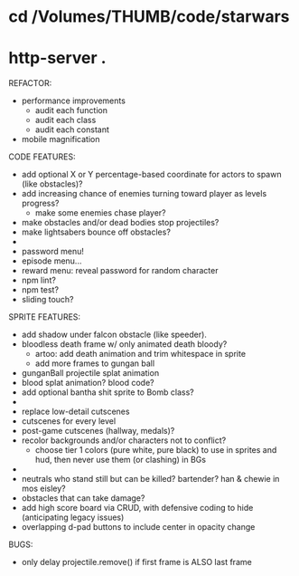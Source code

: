 # cd /Volumes/THUMB/code/starwars
# http-server .

REFACTOR:
* performance improvements
  * audit each function
  * audit each class
  * audit each constant
* mobile magnification

CODE FEATURES:
* add optional X or Y percentage-based coordinate for actors to spawn (like obstacles)?
* add increasing chance of enemies turning toward player as levels progress?
  * make some enemies chase player?
* make obstacles and/or dead bodies stop projectiles?
* make lightsabers bounce off obstacles?
*
* password menu!
* episode menu...
* reward menu: reveal password for random character
* npm lint?
* npm test?
* sliding touch?

SPRITE FEATURES:
* add shadow under falcon obstacle (like speeder).
* bloodless death frame w/ only animated death bloody?
  * artoo: add death animation and trim whitespace in sprite
  * add more frames to gungan ball
* gunganBall projectile splat animation
* blood splat animation? blood code?
* add optional bantha shit sprite to Bomb class?
*
* replace low-detail cutscenes
* cutscenes for every level
* post-game cutscenes (hallway, medals)?
* recolor backgrounds and/or characters not to conflict?
  * choose tier 1 colors (pure white, pure black) to use in sprites and hud, then never use them (or clashing) in BGs
*
* neutrals who stand still but can be killed? bartender? han & chewie in mos eisley?
* obstacles that can take damage?
* add high score board via CRUD, with defensive coding to hide (anticipating legacy issues)
* overlapping d-pad buttons to include center in opacity change

BUGS:
* only delay projectile.remove() if first frame is ALSO last frame
